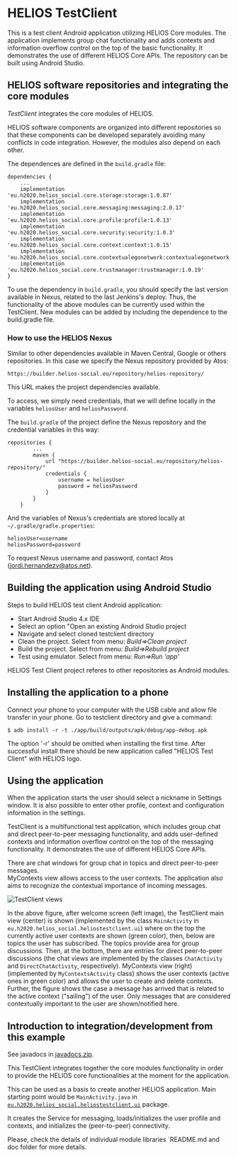 # HELIOS TestClient #

This is a test client Android application utilizing HELIOS Core
modules. The application implements group chat functionality and adds contexts and information 
overflow control on the top of the basic functionality.
It demonstrates the use of different HELIOS Core APIs. The repository
can be built using Android Studio.

  
## HELIOS software repositories and integrating the core modules

*TestClient* integrates the core modules of HELIOS.

HELIOS software components are organized into different repositories
so that these components can be developed separately avoiding many
conflicts in code integration. However, the modules also depend on
each other.

The  dependences are defined in the `build.gradle` file:
```
dependencies {
    ...
    implementation 'eu.h2020.helios_social.core.storage:storage:1.0.87'
    implementation 'eu.h2020.helios_social.core.messaging:messaging:2.0.17'
    implementation 'eu.h2020.helios_social.core.profile:profile:1.0.13'
    implementation 'eu.h2020.helios_social.core.security:security:1.0.3'
    implementation 'eu.h2020.helios_social.core.context:context:1.0.15'
    implementation 'eu.h2020.helios_social.core.contextualegonetwork:contextualegonetwork:1.0.24'
    implementation 'eu.h2020.helios_social.core.trustmanager:trustmanager:1.0.19'
}
```
To use the dependency in `build.gradle`, you should specify the last version available in Nexus, related to the last Jenkins's deploy.
Thus, the functionality of the above modules can be currently used within the TestClient. New modules can be added by including the dependence to the build.gradle file.

### How to use the HELIOS Nexus ###

Similar to other dependencies available in Maven Central, Google or
others repositories. In this case we specify the Nexus repository
provided by Atos:

`https://builder.helios-social.eu/repository/helios-repository/`

This URL makes the project dependencies available.

To access, we simply need credentials, that we will define locally in
the variables `heliosUser` and `heliosPassword`.

The `build.gradle` of the project define the Nexus repository and the
credential variables in this way:

```
repositories {
        ...
        maven {
            url "https://builder.helios-social.eu/repository/helios-repository/"
            credentials {
                username = heliosUser
                password = heliosPassword
            }
        }
    }
```

And the variables of Nexus's credentials are stored locally at
`~/.gradle/gradle.properties`:

```
heliosUser=username
heliosPassword=password
```
To request Nexus username and password, contact Atos (jordi.hernandezv@atos.net).


## Building the application using Android Studio ##

Steps to build HELIOS test client Android application:

  * Start Android Studio 4.x IDE
  * Select an option "Open an existing Android Studio project
  * Navigate and select cloned testclient directory
  * Clean the project. Select from menu: *Build=>Clean project*
  * Build the project. Select from menu: *Build=>Rebuild project*
  * Test using emulator. Select from menu: *Run=>Run 'app'*

HELIOS Test Client project referes to other repositories as Android
modules.

## Installing the application to a phone ##

Connect your phone to your computer with the USB cable and allow file
transfer in your phone. Go to testclient directory and give a command:

    $ adb install -r -t ./app/build/outputs/apk/debug/app-debug.apk

The option '-r' should be omitted when installing the first
time. After successful install there should be new application called
"HELIOS Test Client" with HELIOS logo.

## Using the application ##

When the application starts the user should select a nickname in
Settings window. It is also possible to enter other profile, context and
configuration information in the settings. 

TestClient is a multifunctional test application, which
includes group chat and direct peer-to-peer messaging functionality, and adds user-defined 
contexts and information overflow control on the top of the messaging functionality.
It demonstrates the use of different HELIOS Core APIs.

There are chat windows for group chat in topics and direct peer-to-peer messages.  
MyContexts view allows access to the user contexts. The application also aims to recognize the 
contextual importance of incoming messages.

![TestClient views](doc/testclient-ui.png "TestClient UI -views")

In the above figure, after welcome screen (left image), the TestClient main view (center) is shown (implemented by the 
class `MainActivity` in `eu.h2020.helios_social.heliostestclient.ui`) where on the top 
the currently active user contexts are shown (green color), then, below are topics the user has subscribed. 
The topics provide area for group discussions. Then, at the bottom, there are entries for 
direct peer-to-peer discussions (the chat views are implemented by the classes `ChatActivity` and 
`DirectChatActivity`, respectively).  MyContexts view (right) (implemented by `MyContextsActivity` class) shows 
the user contexts (active ones in green color) and allows the user to create and delete contexts.  
Further, the figure shows the case a message has arrived that is related to the 
active context ("sailing") of the user. Only messages that are considered contextually important to the user 
are shown/notified here.

## Introduction to integration/development from this example ##

See javadocs in [javadocs.zip](doc/javadocs.zip).

This TestClient integrates together the core modules functionality in order to provide
the HELIOS core functionalities at the moment for the application.

This can be used as a basis to create another HELIOS application. Main starting point would be
`MainActivity.java` in [`eu.h2020.helios_social.heliostestclient.ui`](https://github.com/helios-h2020/h.app-TestClient/tree/master/app/src/main/java/eu/h2020/helios_social/heliostestclient/ui/)
 package. 

It creates the Service for messaging, loads/initializes the user profile and contexts,
and initializes the (peer-to-peer) connectivity.

Please, check the details of individual module libraries `README.md and doc folder for more details.
